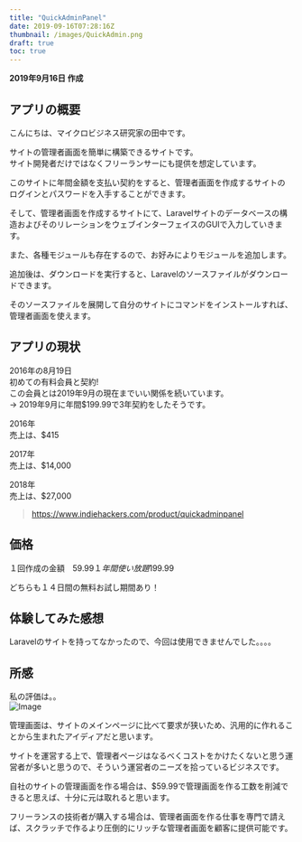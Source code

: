 ```yaml
---
title: "QuickAdminPanel"
date: 2019-09-16T07:28:16Z
thumbnail: /images/QuickAdmin.png
draft: true
toc: true
---
```


**2019年9月16日 作成**

## アプリの概要

こんにちは、マイクロビジネス研究家の田中です。

サイトの管理者画面を簡単に構築できるサイトです。    
サイト開発者だけではなくフリーランサーにも提供を想定しています。  
  
このサイトに年間金額を支払い契約をすると、管理者画面を作成するサイトの
ログインとパスワードを入手することができます。  

そして、管理者画面を作成するサイトにて、Laravelサイトのデータベースの構造およびそのリレーションをウェブインターフェイスのGUIで入力していきます。  

また、各種モジュールも存在するので、お好みによりモジュールを追加します。  

追加後は、ダウンロードを実行すると、Laravelのソースファイルがダウンロードできます。  

そのソースファイルを展開して自分のサイトにコマンドをインストールすれば、管理者画面を使えます。

## アプリの現状

2016年の8月19日  
初めての有料会員と契約!  
この会員とは2019年9月の現在までいい関係を続いています。  
→ 2019年9月に年間$199.99で3年契約をしたそうです。

2016年  
売上は、$415

2017年  
売上は、$14,000

2018年  
売上は、$27,000

> https://www.indiehackers.com/product/quickadminpanel

## 価格

１回作成の金額　$59.99
１年間使い放題　$199.99

どちらも１４日間の無料お試し期間あり！

## 体験してみた感想

Laravelのサイトを持ってなかったので、今回は使用できませんでした。。。。

## 所感

私の評価は。。  
![Image](/images/Star3.png)  

管理画面は、サイトのメインページに比べて要求が狭いため、汎用的に作れることから生まれたアイディアだと思います。    

サイトを運営する上で、管理者ページはなるべくコストをかけたくないと思う運営者が多いと思うので、そういう運営者のニーズを拾っているビジネスです。  

自社のサイトの管理画面を作る場合は、$59.99で管理画面を作る工数を削減できると思えば、十分に元は取れると思います。  

フリーランスの技術者が購入する場合は、管理者画面を作る仕事を専門で請えば、スクラッチで作るより圧倒的にリッチな管理者画面を顧客に提供可能です。 



